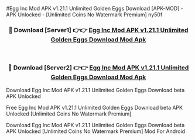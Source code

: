 #Egg Inc Mod APK v1.21.1 Unlimited Golden Eggs Download [APK-MOD] - APK Unlocked - [Unlimited Coins No Watermark Premium] ny50f



<div align="center">

<h3>🔴 Download [Server1] 👉👉 <a href="https://momento.my/?title=Egg_Inc_Mod_APK_v1.21.1_Unlimited_Golden_Eggs_Download">Egg Inc Mod APK v1.21.1 Unlimited Golden Eggs Download Mod Apk</a></h3><br>

<h3>🔴 Download [Server2] 👉👉 <a href="https://momento.my/?title=Egg_Inc_Mod_APK_v1.21.1_Unlimited_Golden_Eggs_Download">Egg Inc Mod APK v1.21.1 Unlimited Golden Eggs Download Mod Apk</a></h3>
</div>



Download Egg Inc Mod APK v1.21.1 Unlimited Golden Eggs Download beta APK Unlocked

Free Egg Inc Mod APK v1.21.1 Unlimited Golden Eggs Download beta APK Unlocked [Unlimited Coins No Watermark Premium]

Download Egg Inc Mod APK v1.21.1 Unlimited Golden Eggs Download beta APK Unlocked [Unlimited Coins No Watermark Premium] Mod For Android
